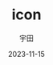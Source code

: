 ---
layout: /src/layouts/Article.astro
title: "icon"
author: "宇田"
date: "2023-11-15"
description: ""
---